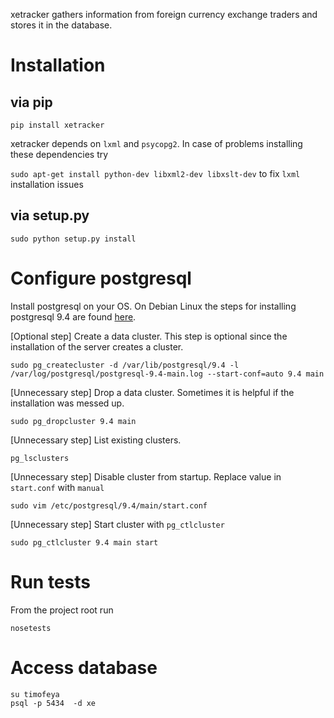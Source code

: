 
xetracker gathers information from foreign currency exchange traders and stores it in the database.

# Installation

## via pip

`pip install xetracker`

xetracker depends on `lxml` and `psycopg2`. In case of problems installing these dependencies try

`sudo apt-get install python-dev libxml2-dev libxslt-dev` to fix `lxml` installation issues

## via setup.py

`sudo python setup.py install`

# Configure postgresql

Install postgresql on your OS. On Debian Linux the steps for installing postgresql 9.4 are found [here](http://goo.gl/4jtlsZ).

[Optional step] Create a data cluster. This step is optional since the installation of the server creates a cluster.

`sudo pg_createcluster -d /var/lib/postgresql/9.4 -l /var/log/postgresql/postgresql-9.4-main.log --start-conf=auto 9.4 main`

[Unnecessary step] Drop a data cluster. Sometimes it is helpful if the installation was messed up.

`sudo pg_dropcluster 9.4 main`

[Unnecessary step] List existing clusters.

`pg_lsclusters`

[Unnecessary step] Disable cluster from startup. Replace value in `start.conf` with `manual`

`sudo vim /etc/postgresql/9.4/main/start.conf`

[Unnecessary step] Start cluster with `pg_ctlcluster`

`sudo pg_ctlcluster 9.4 main start`

# Run tests

From the project root run

`nosetests`

# Access database

```
su timofeya
psql -p 5434  -d xe
```
